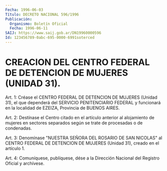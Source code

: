 ```yaml
---
Fecha: 1996-06-03
Título: DECRETO NACIONAL 596/1996
Publicación:
  Organismo: Boletín Oficial
  Fecha: 1996-06-11
SAIJ: https://www.saij.gob.ar/DN19960000596
Id: 123456789-0abc-695-0000-6991soterced
---
```

# CREACION DEL CENTRO FEDERAL DE DETENCION DE MUJERES (UNIDAD 31).

<a id="1"></a>
Art.  1:  Créase  el CENTRO FEDERAL DE DETENCION  DE  MUJERES (Unidad 31), el que dependerá  del SERVICIO PENITENCIARIO FEDERAL y funcionará en la localidad de EZEIZA,  Provincia  de  BUENOS  AIRES.

<a id="2"></a>
Art.  2:  Destínase  el  Centro citado en el artículo anterior al alojamiento de mujeres en sectores  separados  según  se  trate  de procesadas o de condenadas.

<a id="3"></a>
Art.  3: Denomínase "NUESTRA SEÑORA DEL ROSARIO DE SAN NICOLAS" al CENTRO  FEDERAL  DE  DETENCION DE MUJERES (Unidad 31), creado en el artículo 1.

<a id="4"></a>
Art. 4: Comuníquese,  publíquese, dése a la Dirección Nacional del Registro  Oficial  y  archívese.